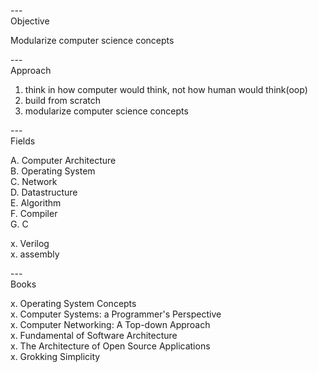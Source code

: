 
---\
Objective


Modularize computer science concepts



---\
Approach


1. think in how computer would think, not how human would think(oop)
2. build from scratch
3. modularize computer science concepts




---\
Fields


A. Computer Architecture\
B. Operating System\
C. Network\
D. Datastructure\
E. Algorithm\
F. Compiler\
G. C

x. Verilog\
x. assembly

---\
Books

x. Operating System Concepts\
x. Computer Systems: a Programmer's Perspective\
x. Computer Networking: A Top-down Approach\
x. Fundamental of Software Architecture\
x. The Architecture of Open Source Applications\
x. Grokking Simplicity


